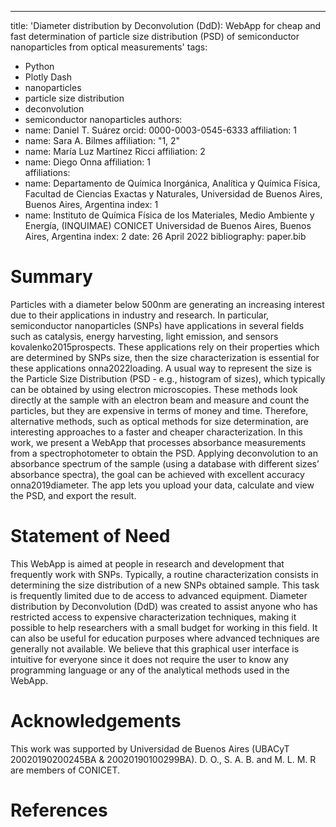 ---
title: 'Diameter distribution by Deconvolution (DdD): WebApp for cheap and fast determination of particle size distribution (PSD) of semiconductor nanoparticles from optical measurements'
tags:
  - Python
  - Plotly Dash
  - nanoparticles
  - particle size distribution
  - deconvolution
  - semiconductor nanoparticles
authors:
  - name: Daniel T. Suárez
    orcid: 0000-0003-0545-6333
    affiliation: 1
  - name: Sara A. Bilmes
    affiliation: "1, 2"
  - name: María Luz Martínez Ricci
    affiliation: 2
  - name: Diego Onna
    affiliation: 1    
affiliations:
 - name: Departamento de Química Inorgánica, Analítica y Química Física, Facultad de Ciencias Exactas y Naturales, Universidad de Buenos Aires, Buenos Aires, Argentina
   index: 1
 - name: Instituto de Química Física de los Materiales, Medio Ambiente y Energía, (INQUIMAE) CONICET Universidad de Buenos Aires, Buenos Aires, Argentina
   index: 2
date: 26 April 2022
bibliography: paper.bib

# Summary

Particles with a diameter below 500nm are generating an increasing interest due to their applications in industry and research. In particular, semiconductor nanoparticles (SNPs) have applications in several fields such as catalysis, energy harvesting, light emission, and sensors kovalenko2015prospects. These applications rely on their properties which are determined by SNPs size, then the size characterization is essential for these applications onna2022loading. A usual way to represent the size is the Particle Size Distribution (PSD - e.g., histogram of sizes), which typically can be obtained by using electron microscopies. These methods look directly at the sample with an electron beam and measure and count the particles, but they are expensive in terms of money and time. Therefore, alternative methods, such as optical methods for size determination, are interesting approaches to a faster and cheaper characterization.
In this work, we present a WebApp that processes absorbance measurements from a spectrophotometer to obtain the PSD. Applying deconvolution to an absorbance spectrum of the sample (using a database with different sizes’ absorbance spectra), the goal can be achieved with excellent accuracy onna2019diameter. The app lets you upload your data, calculate and view the PSD, and export the result.

# Statement of Need

This WebApp is aimed at people in research and development that frequently work with SNPs. Typically, a routine characterization consists in determining the size distribution of a new SNPs obtained sample. This task is frequently limited due to de access to advanced equipment.
Diameter distribution by Deconvolution (DdD) was created to assist anyone who has restricted access to expensive characterization techniques, making it possible to help researchers with a small budget for working in this field. It can also be useful for education purposes where advanced techniques are generally not available.
We believe that this graphical user interface is intuitive for everyone since it does not require the user to know any programming language or any of the analytical methods used in the WebApp.




# Acknowledgements

This work was supported by Universidad de Buenos Aires (UBACyT 20020190200245BA & 20020190100299BA). D. O., S. A. B. and M. L. M. R are members of CONICET. 
 

# References
